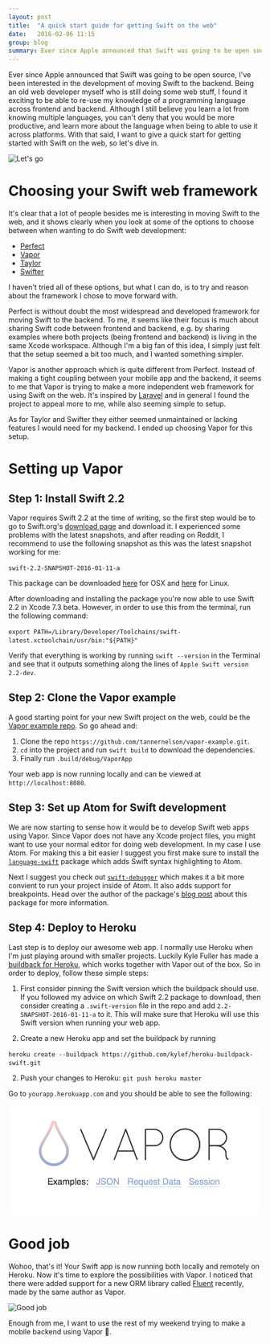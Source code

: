 ```yaml
---
layout: post
title:  "A quick start guide for getting Swift on the web"
date:   2016-02-06 11:15
group: blog
summary: Ever since Apple announced that Swift was going to be open source, I've been interested in the development of moving Swift to the backend. Being an old web developer myself who is still doing some web stuff, I found it exciting to be able to re-use my knowledge of a programming language across frontend and backend.
---
```


Ever since Apple announced that Swift was going to be open source, I've been interested in the development of moving Swift to the backend. Being an old web developer myself who is still doing some web stuff, I found it exciting to be able to re-use my knowledge of a programming language across frontend and backend. Although I still believe you learn a lot from knowing multiple languages, you can't deny that you would be more productive, and learn more about the language when being to able to use it across platforms. With that said, I want to give a quick start for getting started with Swift on the web, so let's dive in.

![Let's go](/assets/posts/23423234.gif)


# Choosing your Swift web framework

It's clear that a lot of people besides me is interesting in moving Swift to the web, and it shows clearly when you look at some of the options to choose between when wanting to do Swift web development:

- [Perfect](https://github.com/PerfectlySoft/Perfect)
- [Vapor](https://github.com/tannernelson/vapor)
- [Taylor](https://github.com/izqui/Taylor)
- [Swifter](https://github.com/glock45/swifter)

I haven't tried all of these options, but what I can do, is to try and reason about the framework I chose to move forward with. 

Perfect is without doubt the most widespread and developed framework for moving Swift to the backend. To me, it seems like their focus is much about sharing Swift code between frontend and backend, e.g. by sharing examples where both projects (being frontend and backend) is living in the same Xcode workspace. Although I'm a big fan of this idea, I simply just felt that the setup seemed a bit too much, and I wanted something simpler.

Vapor is another approach which is quite different from Perfect. Instead of making a tight coupling between your mobile app and the backend, it seems to me that Vapor is trying to make a more independent web framework for using Swift on the web. It's inspired by [Laravel](https://laravel.com) and in general I found the project to appeal more to me, while also seeming simple to setup.

As for Taylor and Swifter they either seemed unmaintained or lacking features I would need for my backend. I ended up choosing Vapor for this setup.


# Setting up Vapor

## Step 1: Install Swift 2.2

Vapor requires Swift 2.2 at the time of writing, so the first step would be to go to Swift.org's [download page](https://swift.org/download/) and download it. I experienced some problems with the latest snapshots, and after reading on Reddit, I recommend to use the following snapshot as this was the latest snapshot working for me:

`swift-2.2-SNAPSHOT-2016-01-11-a`

This package can be downloaded [here](https://swift.org/builds/swift-2.2-branch/xcode/swift-2.2-SNAPSHOT-2016-01-11-a/swift-2.2-SNAPSHOT-2016-01-11-a-osx.pkg) for OSX and [here](https://swift.org/builds/swift-2.2-branch/ubuntu1510/swift-2.2-SNAPSHOT-2016-01-11-a/swift-2.2-SNAPSHOT-2016-01-11-a-ubuntu15.10.tar.gz) for Linux.

After downloading and installing the package you're now able to use Swift 2.2 in Xcode 7.3 beta. However, in order to use this from the terminal, run the following command:

`export PATH=/Library/Developer/Toolchains/swift-latest.xctoolchain/usr/bin:"${PATH}"`

Verify that everything is working by running `swift --version` in the Terminal and see that it outputs something along the lines of `Apple Swift version 2.2-dev`.


## Step 2: Clone the Vapor example

A good starting point for your new Swift project on the web, could be the [Vapor example repo](https://github.com/tannernelson/vapor-example). So go ahead and:

1. Clone the repo `https://github.com/tannernelson/vapor-example.git`.
2. `cd` into the project and run `swift build` to download the dependencies.
3. Finally run `.build/debug/VaporApp`

Your web app is now running locally and can be viewed at `http://localhost:8080`.


## Step 3: Set up Atom for Swift development

We are now starting to sense how it would be to develop Swift web apps using Vapor. Since Vapor does not have any Xcode project files, you might want to use your normal editor for doing web development. In my case I use Atom. For making this a bit easier I suggest you first make sure to install the [`language-swift`](https://atom.io/packages/language-swift) package which adds Swift syntax highlighting to Atom.

Next I suggest you check out [`swift-debugger`](https://atom.io/packages/swift-debugger) which makes it a bit more convient to run your project inside of Atom. It also adds support for breakpoints. Head over the author of the package's [blog post](https://medium.com/@Aciid/hacking-atom-to-create-a-swift-ide-that-runs-on-linux-and-mac-c7d9520a0fac#.vdyor6r2j) about this package for more information.


## Step 4: Deploy to Heroku

Last step is to deploy our awesome web app. I normally use Heroku when I'm just playing around with smaller projects. Luckily Kyle Fuller has made a [buildback for Heroku](https://github.com/kylef/heroku-buildpack-swift), which works together with Vapor out of the box. So in order to deploy, follow these simple steps:

1. First consider pinning the Swift version which the buildpack should use. If you followed my advice on which Swift 2.2 package to download, then consider creating a `.swift-version` file in the repo and add `2.2-SNAPSHOT-2016-01-11-a` to it. This will make sure that Heroku will use this Swift version when running your web app.

2. Create a new Heroku app and set the buildpack by running

 `heroku create --buildpack https://github.com/kylef/heroku-buildpack-swift.git`

2. Push your changes to Heroku: `git push heroku master`

Go to `yourapp.herokuapp.com` and you should be able to see the following:

![Vapor](/assets/posts/90238587435.png)


# Good job

Wohoo, that's it! Your Swift app is now running both locally and remotely on Heroku. Now it's time to explore the possibilities with Vapor. I noticed that there were added support for a new ORM library called [Fluent](https://github.com/tannernelson/fluent) recently, made by the same author as Vapor.

![Good job](/assets/posts/32872938471.gif)

Enough from me, I want to use the rest of my weekend trying to make a mobile backend using Vapor 👊.
